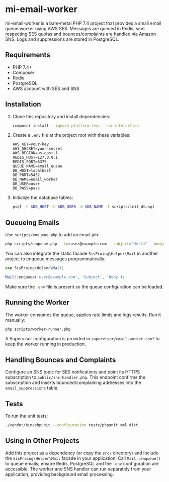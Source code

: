 # mi-email-worker

mi-email-worker is a bare‑metal PHP 7.4 project that provides a small email queue worker using AWS SES. Messages are queued in Redis, sent respecting SES quotas and bounces/complaints are handled via Amazon SNS. Logs and suppressions are stored in PostgreSQL.

## Requirements

- PHP 7.4+
- Composer
- Redis
- PostgreSQL
- AWS account with SES and SNS

## Installation

1. Clone this repository and install dependencies:
   ```bash
   composer install --ignore-platform-reqs --no-interaction
   ```
2. Create a `.env` file at the project root with these variables:
   ```dotenv
   AWS_KEY=your-key
   AWS_SECRET=your-secret
   AWS_REGION=us-east-1
   REDIS_HOST=127.0.0.1
   REDIS_PORT=6379
   QUEUE_NAME=email_queue
   DB_HOST=localhost
   DB_PORT=5432
   DB_NAME=email_worker
   DB_USER=user
   DB_PASS=pass
   ```
3. Initialize the database tables:
   ```bash
   psql -h $DB_HOST -U $DB_USER -d $DB_NAME -f scripts/init_db.sql
   ```

## Queueing Emails

Use `scripts/enqueue.php` to add an email job:
```bash
php scripts/enqueue.php --to=user@example.com --subject="Hello" --body="Test"
```

You can also integrate the static facade `SisProing\Helper\Mail` in another project to enqueue messages programmatically:
```php
use SisProing\Helper\Mail;

Mail::enqueue('user@example.com', 'Subject', 'Body');
```
Make sure the `.env` file is present so the queue configuration can be loaded.

## Running the Worker

The worker consumes the queue, applies rate limits and logs results. Run it manually:
```bash
php scripts/worker-runner.php
```

A Supervisor configuration is provided in `supervisor/email-worker.conf` to keep the worker running in production.

## Handling Bounces and Complaints

Configure an SNS topic for SES notifications and point its HTTPS subscription to `public/sns-handler.php`. This endpoint confirms the subscription and inserts bounced/complaining addresses into the `email_suppressions` table.

## Tests

To run the unit tests:
```bash
./vendor/bin/phpunit --configuration tests/phpunit.xml.dist
```

## Using in Other Projects

Add this project as a dependency (or copy the `src/` directory) and include the `SisProing\Helper\Mail` facade in your application. Call `Mail::enqueue()` to queue emails; ensure Redis, PostgreSQL and the `.env` configuration are accessible. The worker and SNS handler can run separately from your application, providing background email processing.
